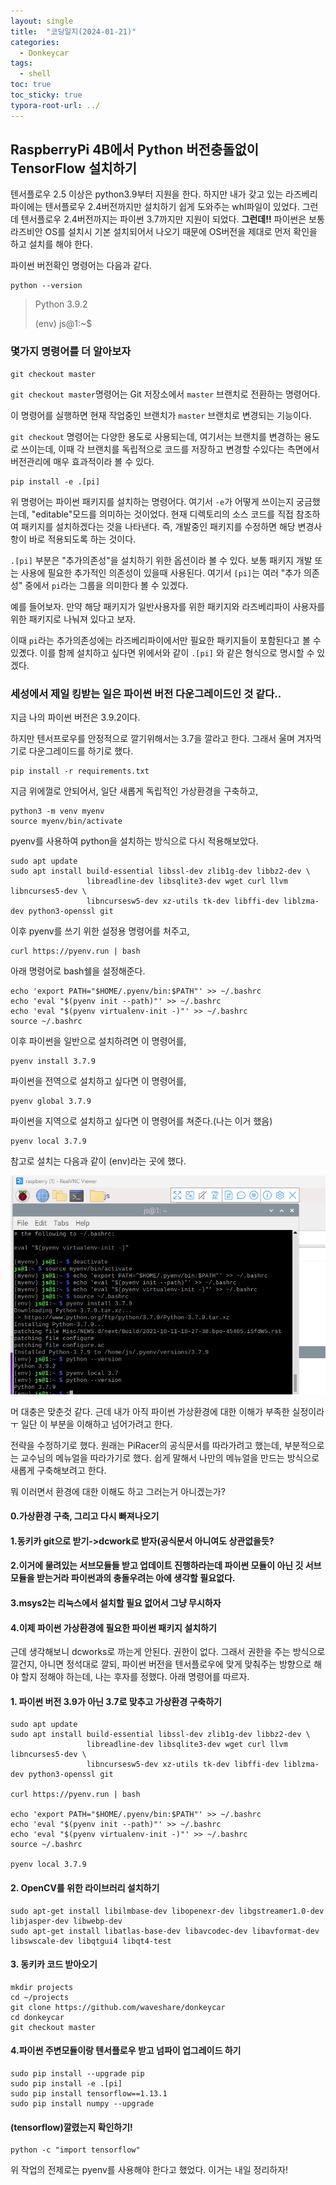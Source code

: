 ```yaml
---
layout: single
title:  "코딩일지(2024-01-21)"
categories: 
  - Donkeycar
tags:
  - shell
toc: true
toc_sticky: true
typora-root-url: ../
---
```






## RaspberryPi 4B에서 Python 버전충돌없이 TensorFlow 설치하기

텐서플로우 2.5 이상은 python3.9부터 지원을 한다. 하지만 내가 갖고 있는 라즈베리파이에는 텐서플로우 2.4버전까지만 설치하기 쉽게 도와주는 whl파일이 있었다. 그런데 텐서플로우 2.4버전까지는 파이썬 3.7까지만 지원이 되었다. <b>그런데!!</b> 파이썬은 보통 라즈비안 OS를 설치시 기본 설치되어서 나오기 때문에 OS버전을 제대로 먼저 확인을 하고 설치를 해야 한다.

파이썬 버전확인 명령어는 다음과 같다.

```shell
python --version
```

> Python 3.9.2
>
> (env) js@1:~$ 



### 몇가지 명령어를 더 알아보자

```shell
git checkout master
```

`git checkout master`명령어는 Git 저장소에서 `master` 브랜치로 전환하는 명령어다.

이 명령어를 실행하면 현재 작업중인 브랜치가 `master` 브랜치로 변경되는 기능이다.

`git checkout` 명령어는 다양한 용도로 사용되는데, 여기서는 브랜치를 변경하는 용도로 쓰이는데, 이때 각 브랜치를 독립적으로 코드를 저장하고 변경할 수있다는 측면에서 버전관리에 매우 효과적이라 볼 수 있다.



```shell
pip install -e .[pi]
```

 위 명령어는 파이썬 패키지를 설치하는 명령어다. 여기서 `-e`가 어떻게 쓰이는지 궁금했는데, "editable"모드를 의미하는 것이었다. 현재 디렉토리의 소스 코드를 직접 참조하여 패키지를 설치하겠다는 것을 나타낸다. 즉, 개발중인 패키지를 수정하면 해당 변경사항이 바로 적용되도록 하는 것이다.

`.[pi]` 부분은 "추가의존성"을 설치하기 위한 옵션이라 볼 수 있다. 보통 패키지 개발 또는 사용에 필요한 추가적인 의존성이 있을때 사용된다. 여기서 `[pi]`는 여러 "추가 의존성" 중에서 `pi`라는 그룹을 의미한다 볼 수 있겠다.

예를 들어보자. 만약 해당 패키지가 일반사용자를 위한 패키지와 라즈베리파이 사용자를 위한 패키지로 나눠져 있다고 보자.

이때 `pi`라는 추가의존성에는 라즈베리파이에서만 필요한 패키지들이 포함된다고 볼 수 있곘다. 이를 함께 설치하고 싶다면 위에서와 같이 `.[pi]` 와 같은 형식으로 명시할 수 있겠다.



### 세성에서 제일 킹받는 일은 파이썬 버전 다운그레이드인 것 같다..

지금 나의 파이썬 버전은 3.9.2이다.

하지만 텐서프로우를 안정적으로 깔기위해서는 3.7을 깔라고 한다. 그래서 울며 겨자먹기로 다운그레이드를 하기로 했다.

```shell
pip install -r requirements.txt
```

지금 위에껄로 안되어서, 일단 새롭게 독립적인 가상환경을 구축하고,

```shell
python3 -m venv myenv
source myenv/bin/activate
```

pyenv를 사용하여 python을 설치하는 방식으로 다시 적용해보았다.

```shell
sudo apt update
sudo apt install build-essential libssl-dev zlib1g-dev libbz2-dev \
                 libreadline-dev libsqlite3-dev wget curl llvm libncurses5-dev \
                 libncursesw5-dev xz-utils tk-dev libffi-dev liblzma-dev python3-openssl git
```

이후 pyenv를 쓰기 위한 설정용 명령어를 처주고,

```shell
curl https://pyenv.run | bash
```

아래 명령어로 bash쉘을 설정해준다.

```shell
echo 'export PATH="$HOME/.pyenv/bin:$PATH"' >> ~/.bashrc
echo 'eval "$(pyenv init --path)"' >> ~/.bashrc
echo 'eval "$(pyenv virtualenv-init -)"' >> ~/.bashrc
source ~/.bashrc
```

이후 파이썬을 일반으로 설치하려면 이 명령어를,

```shell
pyenv install 3.7.9
```

파이썬을 전역으로 설치하고 싶다면 이 명령어를,

```shell
pyenv global 3.7.9
```

파이썬을 지역으로 설치하고 싶다면 이 명령어를 쳐준다.(나는 이거 했음)

```shell
pyenv local 3.7.9
```

참고로 설치는 다음과 같이 (env)라는 곳에 했다.

![image-20240121212220540](/images/2024-01-21-codinglog(22)/image-20240121212220540.png)

머 대충은 맞춘것 같다. 근데 내가 아직 파이썬 가상환경에 대한 이해가 부족한 실정이라ㅜ 일단 이 부분을 이해하고 넘어가려고 한다.



전략을 수정하기로 했다. 원래는 PiRacer의 공식문서를 따라가려고 했는데, 부분적으로는 교수님의 메뉴얼을 따라가기로 했다. 쉽게 말해서 나만의 메뉴얼을 만드는 방식으로 새롭게 구축해보려고 한다.

뭐 이러면서 환경에 대한 이해도 하고 그러는거 아니겠는가?

#### 0.가상환경 구축, 그리고 다시 빠져나오기

#### 1.동키카 git으로 받기->dcwork로 받자(공식문서 아니여도 상관없을듯?

#### 2.이거에 물려있는 서브모듈들 받고 업데이트 진행하라는데 파이썬 모듈이 아닌 깃 서브모듈을 받는거라 파이썬과의 충돌우려는 아에 생각할 필요없다.

#### 3.msys2는 리눅스에서 설치할 필요 없어서 그냥 무시하자

#### 4.이제 파이썬 가상환경에 필요한 파이썬 패키지 설치하기

근데 생각해보니 dcworks로 까는게 안된다. 권한이 없다. 그래서 권한을 주는 방식으로 깔건지, 아니면 정석대로 깔되, 파이썬 버전을 텐서플로우에 맞게 맞춰주는 방향으로 해야 할지 정해야 하는데, 나는 후자를 정했다. 아래 명령어를 따르자.

#### 1. 파이썬 버전 3.9가 아닌 3.7로 맞추고 가상환경 구축하기

```
sudo apt update
sudo apt install build-essential libssl-dev zlib1g-dev libbz2-dev \
                 libreadline-dev libsqlite3-dev wget curl llvm libncurses5-dev \
                 libncursesw5-dev xz-utils tk-dev libffi-dev liblzma-dev python3-openssl git

curl https://pyenv.run | bash

echo 'export PATH="$HOME/.pyenv/bin:$PATH"' >> ~/.bashrc
echo 'eval "$(pyenv init --path)"' >> ~/.bashrc
echo 'eval "$(pyenv virtualenv-init -)"' >> ~/.bashrc
source ~/.bashrc

pyenv local 3.7.9
```



#### 2. OpenCV를 위한 라이브러리 설치하기

```shell
sudo apt-get install libilmbase-dev libopenexr-dev libgstreamer1.0-dev libjasper-dev libwebp-dev 
sudo apt-get install libatlas-base-dev libavcodec-dev libavformat-dev libswscale-dev libqtgui4 libqt4-test
```

#### 3. 동키카 코드 받아오기

```shell
mkdir projects
cd ~/projects
git clone https://github.com/waveshare/donkeycar
cd donkeycar
git checkout master
```

#### 4.파이썬 주변모듈이랑 텐서플로우 받고 넘파이 업그레이드 하기

```shell
sudo pip install --upgrade pip
sudo pip install -e .[pi]
sudo pip install tensorflow==1.13.1
sudo pip install numpy --upgrade
```

#### (tensorflow)깔렸는지 확인하기!

```shell
python -c "import tensorflow"
```



위 작업의 전제로는 pyenv를 사용해야 한다고 했었다. 이거는 내일 정리하자!









